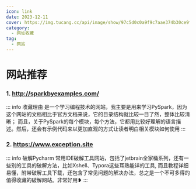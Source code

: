 ```yaml
---
icon: link
date: 2023-12-11
cover: https://img.tucang.cc/api/image/show/97c5d0c0a9f9c7aae374b30ce9f16e6d
category:
  - 网址收藏
tag:
  - 网站
---
```


# 网站推荐
### <HopeIcon icon="support" color="orange" size="2rem"/> 1. http://sparkbyexamples.com/
::: info 收藏理由
是一个学习编程技术的网站，我主要是用来学习PySpark，因为这个网站的文档相比于官方文档来说，它的目录结构就比较一目了然，整体比较清晰；
而且，关于PySpark的每个模块，每个方法，它都用比较好理解的语言描述。然后，还会有示例代码来以更加直观的方式让读者明白相关模块如何使用
:::
<SiteInfo
name="Pyspark Site"
desc="PySpark学习网站，相比于其他网站教程，sparkbyexamples.com有着更清晰的目录结构和更详细更易懂的语言描述。"
url="http://sparkbyexamples.com/"
preview="https://img.tucang.cc/api/image/show/162dc86c7925e40d3e32b8b1cc036876"
/>


### <HopeIcon icon="style" color="orange" size="2rem"/> 2. https://www.exception.site
::: info 破解Pycharm
常用IDE破解工具网站，包括了jetbrain全家桶系列，还有一些别的工具的破解方法，比如Xshell、Typora这些耳熟能详的工具,
而且教程详细易懂，附带破解工具下载，还包含了常见问题的解决办法，总之是一个不可多得的值得收藏的破解网站。非常好用❥
:::
<SiteInfo name="Pycharm破解"
desc="常用IDE破解工具网站，包括了jetbrain全家桶系列，还有一些别的工具的破解方法，比如Xshell、Typora这些耳熟能详的工具。"
url="https://www.exception.site/"
preview="https://img.tucang.cc/api/image/show/4b7f419a719881b0637b890c0b3fe8ca" />

